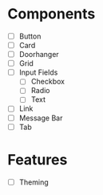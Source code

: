 # Components

- [ ] Button
- [ ] Card
- [ ] Doorhanger
- [ ] Grid
- [ ] Input Fields
  - [ ] Checkbox
  - [ ] Radio
  - [ ] Text
- [ ] Link
- [ ] Message Bar
- [ ] Tab

# Features

- [ ] Theming
